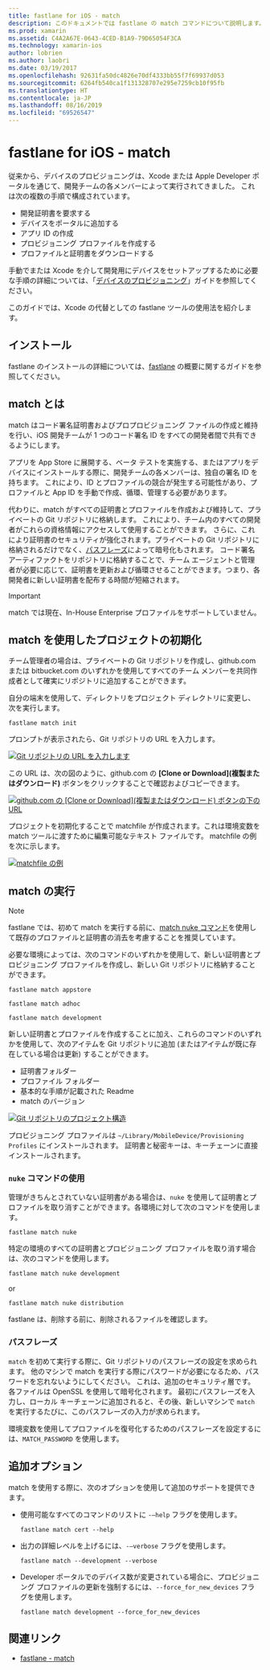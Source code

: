 ```yaml
---
title: fastlane for iOS - match
description: このドキュメントでは fastlane の match コマンドについて説明します。このコマンドは、iOS 開発用にコード署名証明書とプロビジョニング プロファイルを作成して保持するために使用します。
ms.prod: xamarin
ms.assetid: C4A2A67E-0643-4CED-B1A9-79D65054F3CA
ms.technology: xamarin-ios
author: lobrien
ms.author: laobri
ms.date: 03/19/2017
ms.openlocfilehash: 92631fa50dc4826e70df4333bb55f7f69937d053
ms.sourcegitcommit: 6264fb540ca1f131328707e295e7259cb10f95fb
ms.translationtype: HT
ms.contentlocale: ja-JP
ms.lasthandoff: 08/16/2019
ms.locfileid: "69526547"
---
```

# <a name="fastlane-for-ios---match"></a>fastlane for iOS - match

従来から、デバイスのプロビジョニングは、Xcode または Apple Developer ポータルを通じて、開発チームの各メンバーによって実行されてきました。 これは次の複数の手順で構成されています。

- 開発証明書を要求する
- デバイスをポータルに追加する
- アプリ ID の作成
- プロビジョニング プロファイルを作成する
- プロファイルと証明書をダウンロードする

手動でまたは Xcode を介して開発用にデバイスをセットアップするために必要な手順の詳細については、「[デバイスのプロビジョニング](~/ios/get-started/installation/device-provisioning/index.md)」ガイドを参照してください。

このガイドでは、Xcode の代替としての fastlane ツールの使用法を紹介します。

## <a name="installation"></a>インストール

fastlane のインストールの詳細については、[fastlane](~/ios/deploy-test/provisioning/fastlane/index.md#Installation) の概要に関するガイドを参照してください。

<a name="whatismatch" />

## <a name="what-is-match"></a>match とは

match はコード署名証明書およびプロプロビジョニング ファイルの作成と維持を行い、iOS 開発チームが 1 つのコード署名 ID をすべての開発者間で共有できるようにします。

アプリを App Store に展開する、ベータ テストを実施する、またはアプリをデバイスにインストールする際に、開発チームの各メンバーは、独自の署名 ID を持ちます。 これにより、ID とプロファイルの競合が発生する可能性があり、プロファイルと App ID を手動で作成、循環、管理する必要があります。

代わりに、match がすべての証明書とプロファイルを作成および維持して、プライベートの Git リポジトリに格納します。 これにより、チーム内のすべての開発者がこれらの資格情報にアクセスして使用することができます。 さらに、これにより証明書のセキュリティが強化されます。プライベートの Git リポジトリに格納されるだけでなく、[パスフレーズ](#passphrase)によって暗号化もされます。 コード署名アーティファクトをリポジトリに格納することで、チーム エージェントと管理者が必要に応じて、証明書を更新および循環させることができます。つまり、各開発者に新しい証明書を配布する時間が短縮されます。

> [!IMPORTANT]
> match では現在、In-House Enterprise プロファイルをサポートしていません。

<a name="initializing" />

## <a name="initializing-your-project-with-match"></a>match を使用したプロジェクトの初期化

チーム管理者の場合は、プライベートの Git リポジトリを作成し、github.com または bitbucket.com のいずれかを使用してすべてのチーム メンバーを共同作成者として確実にリポジトリに追加することができます。

自分の端末を使用して、ディレクトリをプロジェクト ディレクトリに変更し、次を実行します。

```
fastlane match init
```

プロンプトが表示されたら、Git リポジトリの URL を入力します。

 [![](match-images/fastlane-image7.png "Git リポジトリの URL を入力します")](match-images/fastlane-image7.png#lightbox)

この URL は、次の図のように、github.com の **[Clone or Download]\(複製またはダウンロード\)** ボタンをクリックすることで確認およびコピーできます。

[![](match-images/fastlane-image6.png "github.com の [Clone or Download]\(複製またはダウンロード\) ボタンの下の URL")](match-images/fastlane-image6.png#lightbox)

プロジェクトを初期化することで matchfile が作成されます。これは環境変数を match ツールに渡すために編集可能なテキスト ファイルです。 matchfile の例を次に示します。

[![](match-images/fastlane-image8.png "matchfile の例")](match-images/fastlane-image8.png#lightbox)

<a name="running" />

## <a name="running-match"></a>match の実行

> [!NOTE]
> fastlane では、初めて match を実行する前に、[match nuke コマンド](#using)を使用して既存のプロファイルと証明書の消去を考慮することを推奨しています。

必要な環境によっては、次のコマンドのいずれかを使用して、新しい証明書とプロビジョニング プロファイルを作成し、新しい Git リポジトリに格納することができます。

```
fastlane match appstore

fastlane match adhoc

fastlane match development
```

新しい証明書とプロファイルを作成することに加え、これらのコマンドのいずれかを使用して、次のアイテムを Git リポジトリに追加 (またはアイテムが既に存在している場合は更新) することができます。

- 証明書フォルダー
- プロファイル フォルダー
- 基本的な手順が記載された Readme
- match のバージョン

[![](match-images/fastlane-image9.png "Git リポジトリのプロジェクト構造")](match-images/fastlane-image9.png#lightbox)

プロビジョニング プロファイルは `~/Library/MobileDevice/Provisioning Profiles` にインストールされます。 証明書と秘密キーは、キーチェーンに直接インストールされます。

<a name="using" />

### <a name="using-the-nuke-command"></a>`nuke` コマンドの使用

管理がきちんとされていない証明書がある場合は、`nuke` を使用して証明書とプロファイルを取り消すことができます。各環境に対して次のコマンドを使用します。

```
fastlane match nuke
```

特定の環境のすべての証明書とプロビジョニング プロファイルを取り消す場合は、次のコマンドを使用します。

```
fastlane match nuke development
```

 or

```
fastlane match nuke distribution
```

fastlane は、削除する前に、削除されるファイルを確認します。

<a name="passphrase" />

### <a name="passphrase"></a>パスフレーズ

`match` を初めて実行する際に、Git リポジトリのパスフレーズの設定を求められます。 他のマシンで match を実行する際にパスワードが必要になるため、パスワードを忘れないようにしてください。 これは、追加のセキュリティ層です。各ファイルは OpenSSL を使用して暗号化されます。 最初にパスフレーズを入力し、ローカル キーチェーンに追加されると、その後、新しいマシンで `match` を実行するたびに、このパスフレーズの入力が求められます。

環境変数を使用してプロファイルを復号化するためのパスフレーズを設定するには、`MATCH_PASSWORD` を使用します。

<a name="options" />

## <a name="additional-options"></a>追加オプション

match を使用する際に、次のオプションを使用して追加のサポートを提供できます。

- 使用可能なすべてのコマンドのリストに `-–help` フラグを使用します。

    ```
    fastlane match cert --help
    ```

- 出力の詳細レベルを上げるには、`-–verbose` フラグを使用します。

    ```
    fastlane match --development --verbose
    ```

- Developer ポータルでのデバイス数が変更されている場合に、プロビジョニング プロファイルの更新を強制するには、`--force_for_new_devices` フラグを使用します。

    ```
    fastlane match development --force_for_new_devices
    ```

## <a name="related-links"></a>関連リンク

- [fastlane - match](https://github.com/fastlane/fastlane/blob/master/match/README.md)
